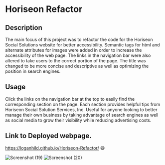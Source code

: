 # Horiseon Refactor

## Description
  The main focus of this project was to refactor the code for the Horiseon Social Solutions website for better accessibility. Semantic tags for html and alternate attributes for images were added in order to increase the accessibility of the web page. The links in the navigation bar were also altered to take users to the correct portion of the page. The title was changed to be more concise and descriptive as well as optimizing the position in search engines. 

## Usage
Click the links on the navigation bar at the top to easily find the corresponding section on the page. Each section provides helpful tips from Horiseon Social Solution Services, Inc. Useful for anyone looking to better manage their own business by taking advantage of search engines as well as social media to grow their visibility while reducing advertising costs. 

## Link to Deployed webpage.
https://loganhild.github.io/Horiseon-Refactor/
😄

![Screenshot (19)](https://user-images.githubusercontent.com/82903685/122656505-dbb28300-d120-11eb-8303-c5c45455694c.png)
![Screenshot (20)](https://user-images.githubusercontent.com/82903685/122656512-e5d48180-d120-11eb-85f7-62087867b5b1.png)
